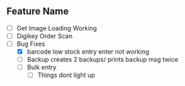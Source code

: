 ## Feature Name
- [ ] Get Image Loading Working
- [ ] Digikey Order Scan
- [ ] Bug Fixes
    - [x] barcode low stock entry enter not working
    - [ ] Backup creates 2 backups/ prints backup msg twice
    - [ ] Bulk entry
        - [ ] Things dont light up
